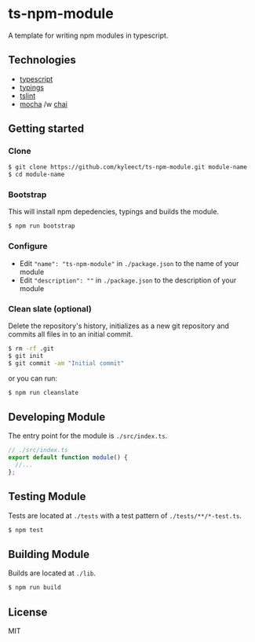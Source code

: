 # ts-npm-module

A template for writing npm modules in typescript.

## Technologies

- [typescript](https://www.typescriptlang.org/)
- [typings](https://github.com/typings/typings)
- [tslint](https://github.com/palantir/tslint)
- [mocha](https://mochajs.org/) /w [chai](http://chaijs.com/)

## Getting started

### Clone

```sh
$ git clone https://github.com/kyleect/ts-npm-module.git module-name
$ cd module-name
```

### Bootstrap

This will install npm depedencies, typings and builds the module.

```sh
$ npm run bootstrap
```

### Configure

- Edit `"name": "ts-npm-module"` in `./package.json` to the name of your module
- Edit `"description": ""` in `./package.json` to the description of your module

### Clean slate (optional)

Delete the repository's history, initializes as a new git repository and commits all files in to an initial commit.

```sh
$ rm -rf .git
$ git init
$ git commit -am "Initial commit"
```

or you can run:

```sh
$ npm run cleanslate
```

## Developing Module

The entry point for the module is `./src/index.ts`.

```js
// ./src/index.ts
export default function module() {
  //...
};
```

## Testing Module

Tests are located at `./tests` with a test pattern of `./tests/**/*-test.ts`.

```sh
$ npm test
```

## Building Module

Builds are located at `./lib`.

```sh
$ npm run build
```

## License

MIT
